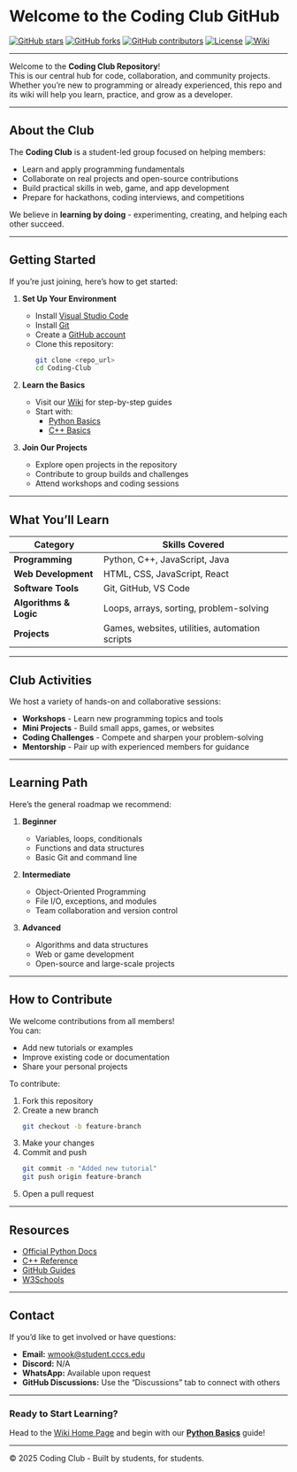 # Welcome to the Coding Club GitHub

[![GitHub stars](https://img.shields.io/github/stars/westonmook/Coding_Club?style=flat-square)](https://github.com/YourUsername/Coding-Club/stargazers) <!-- Stars Badge -->
[![GitHub forks](https://img.shields.io/github/forks/westonmook/Coding_Club?style=flat-square)](https://github.com/YourUsername/Coding-Club/forks) <!-- Forks Badge -->
[![GitHub contributors](https://img.shields.io/github/contributors/westonmook/Coding_Club?style=flat-square)](https://github.com/YourUsername/Coding-Club/graphs/contributors) <!-- Contributors Badge -->
[![License](https://img.shields.io/github/license/westonmook/Coding_Club?style=flat-square)](./LICENSE) <!-- License Badge (TBD) -->
[![Wiki](https://img.shields.io/badge/Documentation-Wiki-blue?style=flat-square)](../../wiki) <!-- Wiki Badge -->


---

Welcome to the **Coding Club Repository**!  
This is our central hub for code, collaboration, and community projects.  
Whether you’re new to programming or already experienced, this repo and its wiki will help you learn, practice, and grow as a developer.

---

## About the Club

The **Coding Club** is a student-led group focused on helping members:
- Learn and apply programming fundamentals  
- Collaborate on real projects and open-source contributions  
- Build practical skills in web, game, and app development  
- Prepare for hackathons, coding interviews, and competitions  

We believe in **learning by doing** - experimenting, creating, and helping each other succeed.

---

## Getting Started

If you’re just joining, here’s how to get started:

1. **Set Up Your Environment**
   - Install [Visual Studio Code](https://code.visualstudio.com/)
   - Install [Git](https://git-scm.com/downloads)
   - Create a [GitHub account](https://github.com/)
   - Clone this repository:
     ```bash
     git clone <repo_url>
     cd Coding-Club
     ```

2. **Learn the Basics**
   - Visit our [Wiki](../../wiki) for step-by-step guides
   - Start with:
     - [Python Basics](../../wiki/Python)
     - [C++ Basics](../../wiki/C)

3. **Join Our Projects**
   - Explore open projects in the repository  
   - Contribute to group builds and challenges  
   - Attend workshops and coding sessions  

---

## What You’ll Learn

| Category | Skills Covered |
|-----------|----------------|
| **Programming** | Python, C++, JavaScript, Java |
| **Web Development** | HTML, CSS, JavaScript, React |
| **Software Tools** | Git, GitHub, VS Code |
| **Algorithms & Logic** | Loops, arrays, sorting, problem-solving |
| **Projects** | Games, websites, utilities, automation scripts |

---

## Club Activities

We host a variety of hands-on and collaborative sessions:
- **Workshops** - Learn new programming topics and tools  
- **Mini Projects** - Build small apps, games, or websites  
- **Coding Challenges** - Compete and sharpen your problem-solving  
- **Mentorship** - Pair up with experienced members for guidance  

---

## Learning Path

Here’s the general roadmap we recommend:

1. **Beginner**
   - Variables, loops, conditionals  
   - Functions and data structures  
   - Basic Git and command line  

2. **Intermediate**
   - Object-Oriented Programming  
   - File I/O, exceptions, and modules  
   - Team collaboration and version control  

3. **Advanced**
   - Algorithms and data structures  
   - Web or game development  
   - Open-source and large-scale projects  

---

## How to Contribute

We welcome contributions from all members!  
You can:
- Add new tutorials or examples  
- Improve existing code or documentation  
- Share your personal projects  

To contribute:
1. Fork this repository  
2. Create a new branch  
   ```bash
   git checkout -b feature-branch
   ```
3. Make your changes  
4. Commit and push  
   ```bash
   git commit -m "Added new tutorial"
   git push origin feature-branch
   ```
5. Open a pull request  

---

## Resources

- [Official Python Docs](https://docs.python.org/3/)
- [C++ Reference](https://cplusplus.com/)
- [GitHub Guides](https://guides.github.com/)
- [W3Schools](https://www.w3schools.com/)

---

## Contact

If you’d like to get involved or have questions:
- **Email:** wmook@student.cccs.edu
- **Discord:** N/A
- **WhatsApp:** Available upon request
- **GitHub Discussions:** Use the “Discussions” tab to connect with others  

---

### Ready to Start Learning?
Head to the [Wiki Home Page](../../wiki) and begin with our **[Python Basics](../../wiki/Python)** guide!

---

© 2025 Coding Club - Built by students, for students.
